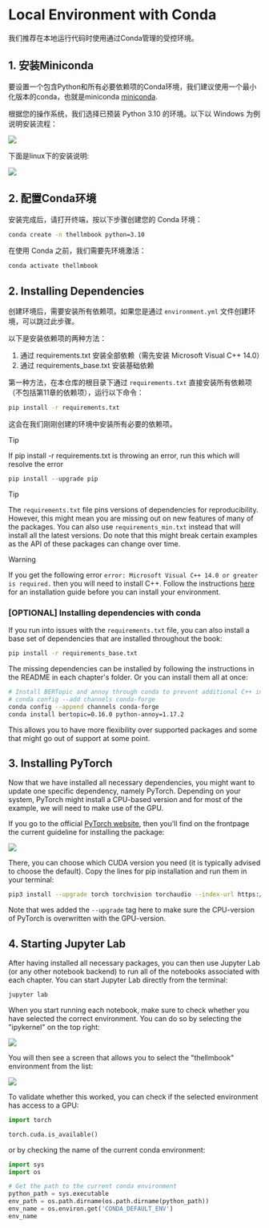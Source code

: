 ﻿<!-- TODO: Finish up specific instructions with https://medium.com/@mohammdowais/how-to-record-terminal-in-a-windows-computer-c140feb9a6e3 -->

# Local Environment with Conda

我们推荐在本地运行代码时使用通过Conda管理的受控环境。 

## 1. 安装Miniconda

要设置一个包含Python和所有必要依赖项的Conda环境，我们建议使用一个最小化版本的conda，也就是miniconda [miniconda](https://docs.anaconda.com/free/miniconda/miniconda-other-installer-links/). 

根据您的操作系统，我们选择已预装 Python 3.10 的环境。以下以 Windows 为例说明安装流程：

![](../images/miniconda_windows.png)

下面是linux下的安装说明:

![](../images/miniconda_linux.png)

## 2. 配置Conda环境

安装完成后，请打开终端，按以下步骤创建您的 Conda 环境：

```bash
conda create -n thellmbook python=3.10
```

在使用 Conda 之前，我们需要先环境激活：

```bash
conda activate thellmbook
```

## 2. Installing Dependencies

创建环境后，需要安装所有依赖项。如果您是通过 `environment.yml` 文件创建环境，可以跳过此步骤。

以下是安装依赖项的两种方法：
1. 通过 requirements.txt 安装全部依赖（需先安装 Microsoft Visual C++ 14.0）
2. 通过 requirements_base.txt 安装基础依赖

第一种方法，在本仓库的根目录下通过 `requirements.txt` 直接安装所有依赖项（不包括第11章的依赖项），运行以下命令：

```bash
pip install -r requirements.txt
```

这会在我们刚刚创建的环境中安装所有必要的依赖项。 

> [!TIP]
> If pip install -r requirements.txt is throwing an error, run this which will resolve the error
> ```python
> pip install --upgrade pip
> ```

> [!TIP]
> The `requirements.txt` file pins versions of dependencies for reproducibility. However, this might mean you are missing out
> on new features of many of the packages. You can also use `requirements_min.txt` instead that will install all the latest versions.
> Do note that this might break certain examples as the API of these packages can change over time.

> [!WARNING]
> If you get the following error `error: Microsoft Visual C++ 14.0 or greater is required.` then you will need to install C++. 
> Follow the instructions [here](common_issues.md) for an installation guide before you can install your environment.

### [OPTIONAL] Installing dependencies with conda
If you run into issues with the `requirements.txt` file, you can also install a base set of dependencies that are installed throughout the book:

```bash
pip install -r requirements_base.txt
```

The missing dependencies can be installed by following the instructions in the README in each chapter's folder.
Or you can install them all at once:

```bash
# Install BERTopic and annoy through conda to prevent additional C++ installations
# conda config --add channels conda-forge
conda config --append channels conda-forge
conda install bertopic=0.16.0 python-annoy=1.17.2
```

This allows you to have more flexibility over supported packages and some that might go out of support at some point.

## 3. Installing PyTorch

Now that we have installed all necessary dependencies, you might want to update one specific dependency, namely PyTorch. Depending on your system, PyTorch might install a CPU-based version and for most of the example, we will need to make use of the GPU.

If you go to the official [PyTorch website](https://pytorch.org/), then you'll find on the frontpage the current guideline for installing the package:

![](../images/miniconda_windows.png)

There, you can choose which CUDA version you need (it is typically advised to choose the default). Copy the lines for pip installation and run them in your terminal:


```bash
pip3 install --upgrade torch torchvision torchaudio --index-url https://download.pytorch.org/whl/cu118
```

Note that wes added the `--upgrade` tag here to make sure the CPU-version of PyTorch is overwritten with the GPU-version.

## 4. Starting Jupyter Lab

After having installed all necessary packages, you can then use Jupyter Lab (or any other notebook backend) to run all of the notebooks associated with each chapter. You can start Jupyter Lab directly from the terminal:

```bash
jupyter lab
```

When you start running each notebook, make sure to check whether you have selected the correct environment. You can do so by selecting the "ipykernel" on the top right:


![](../images/jupyter1.PNG)


You will then see a screen that allows you to select the "thellmbook" environment from the list:

![](../images/jupyter2.PNG)


To validate whether this worked, you can check if the selected environment has access to a GPU:


```python
import torch

torch.cuda.is_available()
```

or by checking the name of the current conda environment:

```python
import sys
import os

# Get the path to the current conda environment
python_path = sys.executable
env_path = os.path.dirname(os.path.dirname(python_path))
env_name = os.environ.get('CONDA_DEFAULT_ENV')
env_name
```
